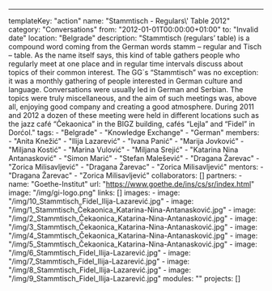---
  templateKey: "action"
  name: "Stammtisch - Regulars\\' Table 2012"
  category: "Conversations"
  from: "2012-01-01T00:00:00+01:00"
  to: "Invalid date"
  location: "Belgrade"
  description: "Stammtisch (regulars’ table) is a compound word coming from the German words stamm – regular and Tisch – table. As the name itself says, this kind of table gathers people who regularly meet at one place and in regular time intervals discuss about topics of their common interest. The GG´s “Stammtischˮ was no exception: it was a monthly gathering of people interested in German culture and language. Conversations were usually led in German and Serbian. The topics were truly miscellaneous, and the aim of such meetings was, above all, enjoying good company and creating a good atmosphere. During 2011 and 2012 a dozen of these meeting were held in different locations such as the jazz café “Čekaonica” in the BIGZ building, cafés “Lejla” and “Fidel” in Dorćol."
  tags: 
    - "Belgrade"
    - "Knowledge Exchange"
    - "German"
  members: 
    - "Anita Knežić"
    - "Ilija Lazarević"
    - "Ivana Panić"
    - "Marija Jovković"
    - "Miljana Kostić"
    - "Marina Vulović"
    - "Miljana Srejić"
    - "Katarina Nina Antanasković"
    - "Simon Marić"
    - "Stefan Malešević"
    - "Dragana Žarevac"
    - "Zorica Milisavljević"
    - "Dragana Žarevac"
    - "Zorica Milisavljević"
  mentors: 
    - "Dragana Žarevac"
    - "Zorica Milisavljević"
  collaborators: []
  partners: 
    - 
      name: "Goethe-Institut"
      url: "https://www.goethe.de/ins/cs/sr/index.html"
      image: "/img/gi-logo.png"
  links: []
  images: 
    - 
      image: "/img/10_Stammtisch_Fidel_Ilija-Lazarević.jpg"
    - 
      image: "/img/1_Stammtisch_Čekaonica_Katarina-Nina-Antanasković.jpg"
    - 
      image: "/img/2_Stammtisch_Čekaonica_Katarina-Nina-Antanasković.jpg"
    - 
      image: "/img/3_Stammtisch_Čekaonica_Katarina-Nina-Antanasković.jpg"
    - 
      image: "/img/4_Stammtisch_Čekaonica_Katarina-Nina-Antanasković.jpg"
    - 
      image: "/img/5_Stammtisch_Čekaonica_Katarina-Nina-Antanasković.jpg"
    - 
      image: "/img/6_Stammtisch_Fidel_Ilija-Lazarević.jpg"
    - 
      image: "/img/7_Stammtisch_Fidel_Ilija-Lazarević.jpg"
    - 
      image: "/img/8_Stammtisch_Fidel_Ilija-Lazarević.jpg"
    - 
      image: "/img/9_Stammtisch_Fidel_Ilija-Lazarević.jpg"
  modules: ""
  projects: []
